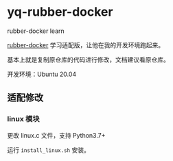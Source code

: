 # yq-rubber-docker
rubber-docker learn

[rubber-docker](https://github.com/Fewbytes/rubber-docker) 学习适配版，让他在我的开发环境跑起来。

基本上就是复制原仓库的代码进行修改，文档建议看原仓库。

开发环境：Ubuntu 20.04

## 适配修改

### linux 模块

更改 linux.c 文件，支持 Python3.7+

运行 `install_linux.sh` 安装。

